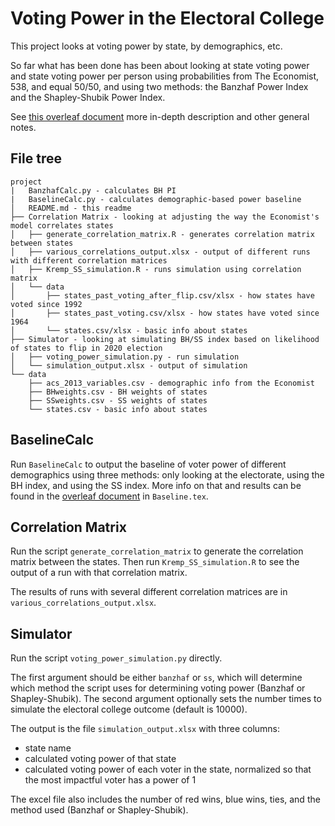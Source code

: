 # Voting Power in the Electoral College
This project looks at voting power by state, by demographics, etc.

So far what has been done has been about looking at state voting power and state
voting power per person using probabilities from The Economist, 538, and equal
50/50, and using two methods: the Banzhaf Power Index and the Shapley-Shubik
Power Index.

See [this overleaf document](https://www.overleaf.com/project/5f8117bb557f6100010866bc)
more in-depth description and other general notes.

## File tree
```
project
|   BanzhafCalc.py - calculates BH PI
|   BaselineCalc.py - calculates demographic-based power baseline
│   README.md - this readme
├── Correlation Matrix - looking at adjusting the way the Economist's model correlates states
│   ├── generate_correlation_matrix.R - generates correlation matrix between states
│   ├── various_correlations_output.xlsx - output of different runs with different correlation matrices
│   ├── Kremp_SS_simulation.R - runs simulation using correlation matrix
│   └── data
│       ├── states_past_voting_after_flip.csv/xlsx - how states have voted since 1992
│       ├── states_past_voting.csv/xlsx - how states have voted since 1964
│       └── states.csv/xlsx - basic info about states
├── Simulator - looking at simulating BH/SS index based on likelihood of states to flip in 2020 election
│   ├── voting_power_simulation.py - run simulation
│   └── simulation_output.xlsx - output of simulation
└── data
    ├── acs_2013_variables.csv - demographic info from the Economist
    ├── BHweights.csv - BH weights of states
    ├── SSweights.csv - SS weights of states
    └── states.csv - basic info about states
```

## BaselineCalc

Run `BaselineCalc` to output the baseline of voter power of different demographics using three methods: only looking at the electorate, using the BH index, and using the SS index. More info on that and results can be found in the [overleaf document](https://www.overleaf.com/project/5f8117bb557f6100010866bc) in `Baseline.tex`.


## Correlation Matrix

Run the script `generate_correlation_matrix` to generate the correlation matrix between the states. Then run `Kremp_SS_simulation.R` to see the output of a run with that correlation matrix.

The results of runs with several different correlation matrices are in `various_correlations_output.xlsx`.

## Simulator
Run the script `voting_power_simulation.py` directly.

The first argument should be either `banzhaf` or `ss`, which will determine
which method the script uses for determining voting power (Banzhaf or
Shapley-Shubik). The second argument optionally sets the number times to
simulate the electoral college outcome (default is 10000).

The output is the file `simulation_output.xlsx` with three columns:
- state name
- calculated voting power of that state
- calculated voting power of each voter in the state, normalized so that the
most impactful voter has a power of 1

The excel file also includes the number of red wins, blue wins, ties, and
the method used (Banzhaf or Shapley-Shubik).
